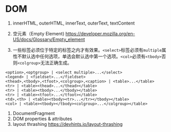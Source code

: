 # DOM

1. innerHTML, outerHTML, innerText, outerText, textContent

1. 空元素（Empty Element)
https://developer.mozilla.org/en-US/docs/Glossary/Empty_element
1. 一些标签必须位于特定的标签之内才有效果。`<select>`标签必须有`multiple`属性不默认选中任何选项，单选会默认选中第一个选项。`<col>`必须有`<tbody>`否则`<colgroup>`无法正确生成。
```
<option>,<optgroup> | <select multiple>...</select>
<legend> | <fieldset>...</fieldset>
<thead>,<tbody>,<tfoot>,<colgroup>,<caption> | <table>...</table>
<tr> | <table><thead>...</thead></table>
<tr> | <table><tbody>...</tbody></table>
<tr> | <table><tfoot>...</tfoot></table>
<td>,<th> | <table><tbody><tr>...</tr></tbody></table>
<col> | <table><tbody></tbody><colgroup>...</colgroup></table>
```
1. DocumentFragment
1. DOM properties & attributes
1. layout thrashing https://devhints.io/layout-thrashing

